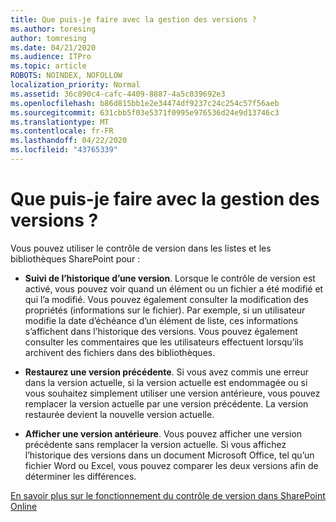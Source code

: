 ```yaml
---
title: Que puis-je faire avec la gestion des versions ?
ms.author: toresing
author: tomresing
ms.date: 04/21/2020
ms.audience: ITPro
ms.topic: article
ROBOTS: NOINDEX, NOFOLLOW
localization_priority: Normal
ms.assetid: 36c890c4-cafc-4409-8887-4a5c039692e3
ms.openlocfilehash: b86d815bb1e2e34474df9237c24c254c57f56aeb
ms.sourcegitcommit: 631cbb5f03e5371f0995e976536d24e9d13746c3
ms.translationtype: MT
ms.contentlocale: fr-FR
ms.lasthandoff: 04/22/2020
ms.locfileid: "43765339"
---
```

# <a name="what-can-i-do-with-versioning"></a>Que puis-je faire avec la gestion des versions ?

Vous pouvez utiliser le contrôle de version dans les listes et les bibliothèques SharePoint pour :
  
- **Suivi de l’historique d’une version**. Lorsque le contrôle de version est activé, vous pouvez voir quand un élément ou un fichier a été modifié et qui l’a modifié. Vous pouvez également consulter la modification des propriétés (informations sur le fichier). Par exemple, si un utilisateur modifie la date d’échéance d’un élément de liste, ces informations s’affichent dans l’historique des versions. Vous pouvez également consulter les commentaires que les utilisateurs effectuent lorsqu’ils archivent des fichiers dans des bibliothèques. 
    
- **Restaurez une version précédente**. Si vous avez commis une erreur dans la version actuelle, si la version actuelle est endommagée ou si vous souhaitez simplement utiliser une version antérieure, vous pouvez remplacer la version actuelle par une version précédente. La version restaurée devient la nouvelle version actuelle. 
    
- **Afficher une version antérieure**. Vous pouvez afficher une version précédente sans remplacer la version actuelle. Si vous affichez l’historique des versions dans un document Microsoft Office, tel qu’un fichier Word ou Excel, vous pouvez comparer les deux versions afin de déterminer les différences. 
    
[En savoir plus sur le fonctionnement du contrôle de version dans SharePoint Online](https://go.microsoft.com/fwlink/?linkid=875710)
  

